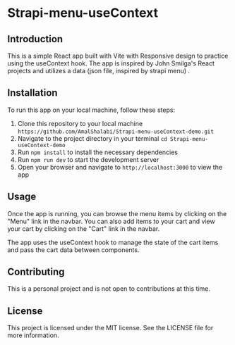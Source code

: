 # Strapi-menu-useContext

## Introduction

This is a simple React app built with Vite with Responsive design to practice using the useContext hook. The app is inspired by John Smilga's React projects and utilizes a data (json file, inspired by strapi menu) .

## Installation

To run this app on your local machine, follow these steps:

1. Clone this repository to your local machine `https://github.com/AmalShalabi/Strapi-menu-useContext-demo.git`
2. Navigate to the project directory in your terminal `cd Strapi-menu-useContext-demo`
3. Run `npm install` to install the necessary dependencies
4. Run `npm run dev` to start the development server
5. Open your browser and navigate to `http://localhost:3000` to view the app


## Usage

Once the app is running, you can browse the menu items by clicking on the "Menu" link in the navbar. You can also add items to your cart and view your cart by clicking on the "Cart" link in the navbar.

The app uses the useContext hook to manage the state of the cart items and pass the cart data between components.

## Contributing

This is a personal project and is not open to contributions at this time.

## License

This project is licensed under the MIT license. See the LICENSE file for more information.

